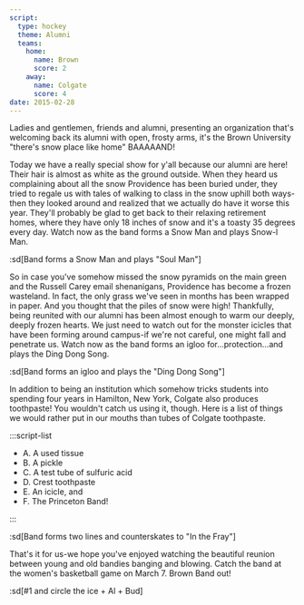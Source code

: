 ```yaml
---
script:
  type: hockey
  theme: Alumni
  teams:
    home:
      name: Brown
      score: 2
    away:
      name: Colgate
      score: 4
date: 2015-02-28
---
```


Ladies and gentlemen, friends and alumni, presenting an organization that's welcoming back its alumni with open, frosty arms, it's the Brown University "there's snow place like home" BAAAAAND!

Today we have a really special show for y'all because our alumni are here! Their hair is almost as white as the ground outside. When they heard us complaining about all the snow Providence has been buried under, they tried to regale us with tales of walking to class in the snow uphill both ways-then they looked around and realized that we actually do have it worse this year. They'll probably be glad to get back to their relaxing retirement homes, where they have only 18 inches of snow and it's a toasty 35 degrees every day. Watch now as the band forms a Snow Man and plays Snow-l Man.

:sd[Band forms a Snow Man and plays "Soul Man"]

So in case you've somehow missed the snow pyramids on the main green and the Russell Carey email shenanigans, Providence has become a frozen wasteland. In fact, the only grass we've seen in months has been wrapped in paper. And you thought that the piles of snow were high! Thankfully, being reunited with our alumni has been almost enough to warm our deeply, deeply frozen hearts. We just need to watch out for the monster icicles that have been forming around campus-if we're not careful, one might fall and penetrate us. Watch now as the band forms an igloo for...protection...and plays the Ding Dong Song.

:sd[Band forms an igloo and plays the "Ding Dong Song"]

In addition to being an institution which somehow tricks students into spending four years in Hamilton, New York, Colgate also produces toothpaste! You wouldn't catch us using it, though. Here is a list of things we would rather put in our mouths than tubes of Colgate toothpaste.

:::script-list

- A. A used tissue
- B. A pickle
- C. A test tube of sulfuric acid
- D. Crest toothpaste
- E. An icicle, and
- F. The Princeton Band!

:::

:sd[Band forms two lines and counterskates to "In the Fray"]

That's it for us-we hope you've enjoyed watching the beautiful reunion between young and old bandies banging and blowing. Catch the band at the women's basketball game on March 7. Brown Band out!

:sd[#1 and circle the ice + Al + Bud]
